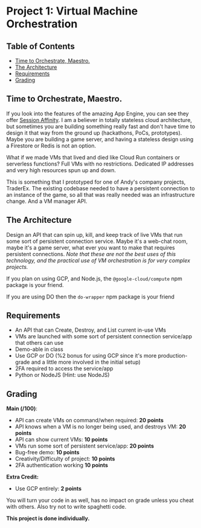 # Project 1: Virtual Machine Orchestration <!-- omit in toc -->

## Table of Contents <!-- omit in toc -->

- [Time to Orchestrate, Maestro.](#time-to-orchestrate-maestro)
- [The Architecture](#the-architecture)
- [Requirements](#requirements)
- [Grading](#grading)

## Time to Orchestrate, Maestro.

If you look into the features of the amazing App Engine, you can see they offer [Session Affinity](https://cloud.google.com/appengine/docs/flexible/python/reference/app-yaml#network_settings). I am a believer in totally stateless cloud architecture, but sometimes you are building something really fast and don't have time to design it that way from the ground up (hackathons, PoCs, prototypes). Maybe you are building a game server, and having a stateless design using a Firestore or Redis is not an option.

What if we made VMs that lived and died like Cloud Run containers or serverless functions? Full VMs with no restrictions. Dedicated IP addresses and very high resources spun up and down.

This is something that I prototyped for one of Andy's company projects, TraderEx. The existing codebase needed to have a persistent connection to an instance of the game, so all that was really needed was an infrastructure change. And a VM manager API.

## The Architecture

Design an API that can spin up, kill, and keep track of live VMs that run some sort of persistent connection service. Maybe it's a web-chat room, maybe it's a game server, what ever you want to make that requires persistent connections. _Note that these are not the best uses of this technology, and the practical use of VM orchestration is for very complex projects._ 

If you plan on using GCP, and Node.js, the `@google-cloud/compute` npm package is your friend.

If you are using DO then the `do-wrapper` npm package is your friend

## Requirements

- An API that can Create, Destroy, and List current in-use VMs
- VMs are launched with some sort of persistent connection service/app that others can use
- Demo-able in class
- Use GCP or DO (%2 bonus for using GCP since it's more production-grade and a little more involved in the initial setup)
- 2FA required to access the service/app
- Python or NodeJS (Hint: use NodeJS)

## Grading

**Main (/100)**:
- API can create VMs on command/when required: **20 points**
- API knows when a VM is no longer being used, and destroys VM: **20 points**
- API can show current VMs: **10 points**
- VMs run some sort of persistent service/app: **20 points**
- Bug-free demo: **10 points**
- Creativity/Difficulty of project: **10 points**
- 2FA authentication working **10 points**

**Extra Credit:**
- Use GCP entirely: **2 points**

You will turn your code in as well, has no impact on grade unless you cheat with others. Also try not to write spaghetti code.

**This project is done individually.**
